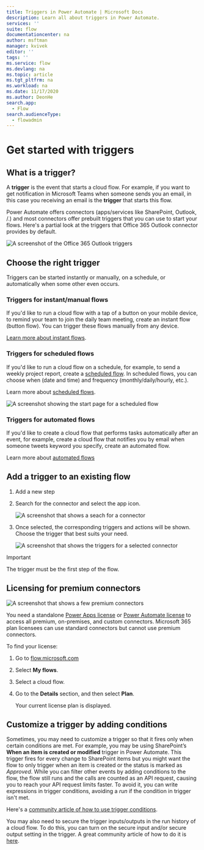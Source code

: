 ```yaml
---
title: Triggers in Power Automate | Microsoft Docs
description: Learn all about triggers in Power Automate.
services: ''
suite: flow
documentationcenter: na
author: msftman
manager: kvivek
editor: ''
tags: ''
ms.service: flow
ms.devlang: na
ms.topic: article
ms.tgt_pltfrm: na
ms.workload: na
ms.date: 11/17/2020
ms.author: DeonHe
search.app: 
  - Flow
search.audienceType: 
  - flowadmin
---
```



# Get started with triggers

## What is a trigger?

A **trigger** is the event that starts a cloud flow. For example, if you want to get notification in Microsoft Teams when someone sends you an email, in this case you receiving an email is the **trigger** that starts this flow.

Power Automate offers connectors (apps/services like SharePoint, Outlook, /.) and most connectors
offer prebuilt triggers that you can use to start your flows. Here's a partial look at the triggers that Office 365 Outlook connector provides by default.

   ![A screenshot of the Office 365 Outlook triggers](./media/triggers-introduction/12700a7ab29c81632d6c15024a9779e8.png)

## Choose the right trigger

Triggers can be started instantly or manually, on a schedule, or automatically when some other even occurs.

### Triggers for instant/manual flows

If you'd like to run a cloud flow with a tap of a button on your mobile device, to remind your team to join the daily team meeting, create an instant flow (button flow). You can trigger these flows manually from any device. 

[Learn more about instant flows](https://docs.microsoft.com/power-automate/introduction-to-button-flows#trigger-an-instant-flow).


### Triggers for scheduled flows

If you'd like to run a cloud flow on a schedule, for example, to send a weekly project report, create a [scheduled flow](). In scheduled flows, you can choose when (date and time) and frequency (monthly/daily/hourly, etc.). 

Learn more about [scheduled flows](https://docs.microsoft.com/power-automate/run-scheduled-tasks).

![A screenshot showing the start page for a scheduled flow](./media/triggers-introduction//1270c8bd76f42e6531daa735a562502a.png)


### Triggers for automated flows

If you'd like to create a cloud flow that performs tasks automatically after an event, for example, create a cloud flow that notifies you by email when someone tweets keyword you specify, create an automated flow. 

Learn more about [automated flows](https://docs.microsoft.com/power-automate/get-started-logic-flow)

## Add a trigger to an existing flow 

1. Add a new step

1. Search for the connector and select the app icon.

   ![A screenshot that shows a seach for a connector](./media/triggers-introduction/da75261b15a79f891d38b4adbe9be3f3.png)

1. Once selected, the corresponding triggers and actions will be shown. Choose
    the trigger that best suits your need.

   ![A screenshot that shows the triggers for a selected connector](./media/triggers-introduction/d869f08de1135874ed9f0dcbe6fa002d.png)

>[!IMPORTANT]
>The trigger must be the first step of the flow.


## Licensing for premium connectors

![A screenshot that shows a few premium connectors](./media/triggers-introduction/premium-connectors.png)

You need a standalone [Power Apps license](https://powerapps.microsoft.com/pricing/) or [Power Automate license](https://flow.microsoft.com/pricing/) to access all premium, on-premises, and custom connectors. Microsoft 365 plan licensees can use standard connectors but cannot use premium connectors.

To find your license:

1. Go to [flow.microsoft.com](https://preview.flow.microsoft.com/)

1. Select **My flows**.

1. Select a cloud flow.

1. Go to the **Details** section, and then select **Plan**.  

   Your current license plan is displayed.

## Customize a trigger by adding conditions

Sometimes, you may need to customize a trigger so that it fires only when certain conditions are met. For example, you may be using SharePoint’s **When an item is created or modified** trigger in Power Automate. This trigger fires for every
change to SharePoint items but you might want the flow to only trigger when an item is
created or the status is marked as *Approved*. While you can filter other events by
adding conditions to the flow, the flow still runs and the calls are
counted as an API request, causing you to reach your API request limits faster.
To avoid it, you can write expressions in trigger conditions, avoiding a *run* if the condition in trigger isn't met.

Here's a [community article of how to use trigger conditions](https://www.timlinenterprises.com/microsoft-power-automate-flow-trigger-conditions/).

You may also need to secure the trigger inputs/outputs in the run history of a cloud flow. To do this, you can turn on the secure input and/or secure output setting in the trigger. A great community article of how to do it is [here](https://d365demystified.com/2019/12/19/secure-input-output-in-power-automate-run-history/).

